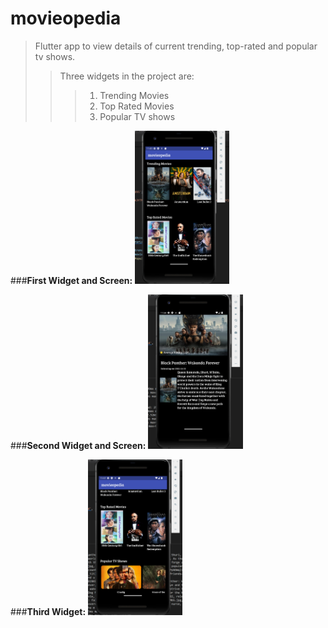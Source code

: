 # movieopedia
>Flutter app to view details of current trending, top-rated and popular tv shows.
>>Three widgets in the project are:
>>>1. Trending Movies
>>>2. Top Rated Movies
>>>3. Popular TV shows

###<b>First Widget and Screen:</b>
<img src="FirstScreen.png" width=30% height=30%>

###<b>Second Widget and Screen:</b>
<img src="SecondScreen.png" width=30% height=30%>

###<b>Third Widget:</b>
<img src="ThirdWidget.png" width=30% height=30%>

